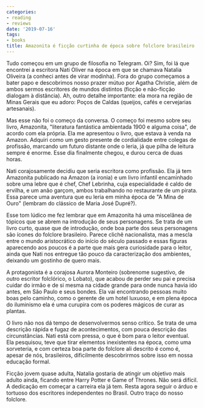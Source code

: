```yaml
---
categories:
- reading
- reviews
date: '2019-07-16'
tags:
- books
title: Amazonita é ficção curtinha de época sobre folclore brasileiro
---
```


Tudo começou em um grupo de filosofia no Telegram. Oi? Sim, foi lá que encontrei a escritora Nati Oliver na época em que se chamava Natalia Oliveira (a conheci antes de virar modinha). Fora do grupo começamos a bater papo e descobrimos nosso prazer mútuo por Agatha Christie, além de ambos sermos escritores de mundos distintos (ficção e não-ficção dialogam à distância). Ah, outro detalhe importante: ela mora na região de Minas Gerais que eu adoro: Poços de Caldas (queijos, cafés e cervejarias artesanais).

Mas esse não foi o começo da conversa. O começo foi mesmo sobre seu livro, Amazonita, "literatura fantástica ambientada 1900 e alguma coisa", de acordo com ela própria. Ela me apresentou o livro, que estava à venda na Amazon. Adquiri como um gesto presente de cordialidade entre colegas de profissão, marcando um futuro distante onde o leria, já que pilha de leitura sempre é enorme. Esse dia finalmente chegou, e durou cerca de duas horas.

Nati corajosamente decidiu que seria escritora como profissão. Ela já tem Amazonita publicado na Amazon (a ironia) e um livro infantil encaminhado sobre uma lebre que é chef, Chef Lebrinha, cuja especialidade é caldo de ervilha, e um anão garçom, ambos trabalhando no restaurante de um pirata. Essa parece uma aventura que eu leria em minha época de "A Mina de Ouro" (lembram do clássico de Maria José Dupré?).

Esse tom lúdico me fez lembrar que em Amazonita há uma miscelânea de tópicos que se abrem na introdução de seus personagens. Se trata de um livro curto, quase que de introdução, onde boa parte dos seus personagens são ícones do folclore brasileiro. Parece clichê nacionalista, mas a mescla entre o mundo aristocrático do início do século passado e essas figuras aparecendo aos poucos é a parte que mais gera curiosidade para o leitor, ainda que Nati nos entregue tão pouco da caracterização dos ambientes, deixando um gostinho de quero mais.

A protagonista é a corajosa Aurora Monteiro (sobrenome sugestivo, de outro escritor folclórico, o Lobato), que acabou de perder seu pai e precisa cuidar do irmão e de si mesma na cidade grande para onde nunca havia ido antes, em São Paulo e seus bondes. Ela vai encontrando pessoas muito boas pelo caminho, como o gerente de um hotel luxuoso, e em plena época do iluminismo ela é uma curupira com os poderes mágicos de curar as plantas.

O livro não nos dá tempo de desenvolvermos senso crítico. Se trata de uma descrição rápida e fugaz de acontecimentos, com pouca descrição das circunstâncias. Nati está com pressa, o que é bom para o leitor eventual. Ela pesquisou, teve que tirar elementos inexistentes na época, como uma sorveteria, e com certeza boa parte do folclore ali descrito é como é, apesar de nós, brasileiros, dificilmente descobrirmos sobre isso em nossa educação formal.

Ficção jovem quase adulta, Natalia gostaria de atingir um objetivo mais adulto ainda, ficando entre Harry Potter e Game of Thrones. Não será difícil. A dedicação em começar a carreira ela já tem. Resta agora seguir o árduo e tortuoso dos escritores independentes no Brasil. Outro traço do nosso folclore.